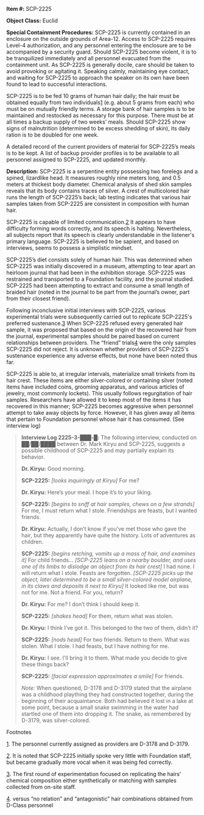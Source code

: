 **Item #:** SCP-2225

**Object Class:** Euclid

**Special Containment Procedures:** SCP-2225 is currently contained in an enclosure on the outside grounds of Area-12. Access to SCP-2225 requires Level-4 authorization, and any personnel entering the enclosure are to be accompanied by a security guard. Should SCP-2225 become violent, it is to be tranquilized immediately and all personnel evacuated from the containment unit. As SCP-2225 is generally docile, care should be taken to avoid provoking or agitating it. Speaking calmly, maintaining eye contact, and waiting for SCP-2225 to approach the speaker on its own have been found to lead to successful interactions.

SCP-2225 is to be fed 10 grams of human hair daily; the hair must be obtained equally from two individuals[1](javascript:;) (e.g. about 5 grams from each) who must be on mutually friendly terms. A storage bank of hair samples is to be maintained and restocked as necessary for this purpose. There must be at all times a backup supply of two weeks’ meals. Should SCP-2225 show signs of malnutrition (determined to be excess shedding of skin), its daily ration is to be doubled for one week.

A detailed record of the current providers of material for SCP-2225’s meals is to be kept. A list of backup provider profiles is to be available to all personnel assigned to SCP-2225, and updated monthly.

**Description:** SCP-2225 is a serpentine entity possessing two forelegs and a spined, lizardlike head. It measures roughly nine meters long, and 0.5 meters at thickest body diameter. Chemical analysis of shed skin samples reveals that its body contains traces of silver. A crest of multicolored hair runs the length of SCP-2225’s back; lab testing indicates that various hair samples taken from SCP-2225 are consistent in composition with human hair.

SCP-2225 is capable of limited communication.[2](javascript:;) It appears to have difficulty forming words correctly, and its speech is halting. Nevertheless, all subjects report that its speech is clearly understandable in the listener's primary language. SCP-2225 is believed to be sapient, and based on interviews, seems to possess a simplistic mindset.

SCP-2225’s diet consists solely of human hair. This was determined when SCP-2225 was initially discovered in a museum, attempting to tear apart an heirloom journal that had been in the exhibition storage. SCP-2225 was restrained and transported to a Foundation facility, and the journal studied. SCP-2225 had been attempting to extract and consume a small length of braided hair (noted in the journal to be part from the journal’s owner, part from their closest friend).

Following inconclusive initial interviews with SCP-2225, various experimental trials were subsequently carried out to replicate SCP-2225's preferred sustenance.[3](javascript:;) When SCP-2225 refused every generated hair sample, it was proposed that based on the origin of the recovered hair from the journal, experimental samples should be paired based on current relationships between providers. The “friend” trials[4](javascript:;) were the only samples SCP-2225 did not reject. It is unknown whether providers of SCP-2225's sustenance experience any adverse effects, but none have been noted thus far.

SCP-2225 is able to, at irregular intervals, materialize small trinkets from its hair crest. These items are either silver-colored or containing silver (noted items have included coins, grooming apparatus, and various articles of jewelry, most commonly lockets). This usually follows regurgitation of hair samples. Researchers have allowed it to keep most of the items it has recovered in this manner; SCP-2225 becomes aggressive when personnel attempt to take away objects by force. However, it has given away all items that pertain to Foundation personnel whose hair it has consumed. (See interview log)

> **Interview Log 2225-3-███-█:** The following interview, conducted on ██/██/████ between Dr. Mark Kiryu and SCP-2225, suggests a possible childhood of SCP-2225 and may partially explain its behavior.
> 
> **Dr. Kiryu:** Good morning.
> 
> **SCP-2225:** _\[looks inquiringly at Kiryu\]_ For me?
> 
> **Dr. Kiryu:** Here’s your meal. I hope it’s to your liking.
> 
> **SCP-2225:** _\[begins to sniff at hair samples, chews on a few strands\]_ For me, I must return what I stole. Friendships are feasts, but I wanted friends.
> 
> **Dr. Kiryu:** Actually, I don’t know if you’ve met those who gave the hair, but they apparently have quite the history. Lots of adventures as children.
> 
> **SCP-2225:** _\[begins retching, vomits up a mass of hair, and examines it\]_ For child friends… _\[SCP-2225 leans on a nearby boulder, and uses one of its limbs to dislodge an object from its hair crest\]_ I had none. I will return what I stole. Feasts are forgotten. _\[SCP-2225 picks up the object, later determined to be a small silver-colored model airplane, in its claws and deposits it next to Kiryu\]_ It looked like me, but was not for me. Not a friend. For you, return?
> 
> **Dr. Kiryu:** For me? I don’t think I should keep it.
> 
> **SCP-2225:** _\[shakes head\]_ For them, return what was stolen.
> 
> **Dr. Kiryu:** I think I’ve got it. This belonged to the two of them, didn’t it?
> 
> **SCP-2225:** _\[nods head\]_ For two friends. Return to them. What was stolen. What I stole. I had feasts, but I have nothing for me.
> 
> **Dr. Kiryu:** I see. I'll bring it to them. What made you decide to give these things back?
> 
> **SCP-2225:** _\[facial expression approximates a smile\]_ For friends.
> 
> _Note:_ When questioned, D-3178 and D-3179 stated that the airplane was a childhood plaything they had constructed together, during the beginning of their acquaintance. Both had believed it lost in a lake at some point, because a small snake swimming in the water had startled one of them into dropping it. The snake, as remembered by D-3179, was silver-colored.

Footnotes

[1](javascript:;). The personnel currently assigned as providers are D-3178 and D-3179.

[2](javascript:;). It is noted that SCP-2225 initially spoke very little with Foundation staff, but became gradually more vocal when it was being fed correctly.

[3](javascript:;). The first round of experimentation focused on replicating the hairs’ chemical composition either synthetically or matching with samples collected from on-site staff.

[4](javascript:;). versus “no relation” and “antagonistic” hair combinations obtained from D-Class personnel
